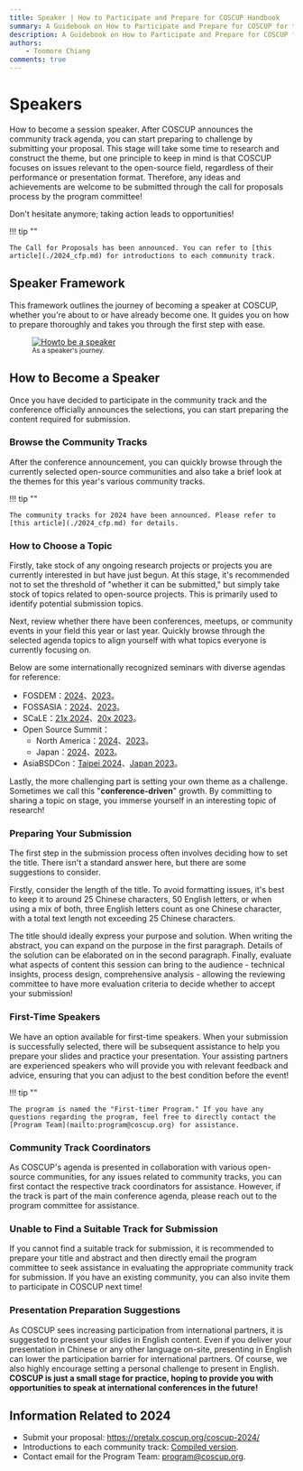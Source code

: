 ```yaml
---
title: Speaker | How to Participate and Prepare for COSCUP Handbook
summary: A Guidebook on How to Participate and Prepare for COSCUP for the Community Speaker
description: A Guidebook on How to Participate and Prepare for COSCUP for the Community Speaker
authors:
    - Toomore Chiang
comments: true
---
```


# Speakers

How to become a session speaker. After COSCUP announces the community track agenda, you can start preparing to challenge by submitting your proposal. This stage will take some time to research and construct the theme, but one principle to keep in mind is that COSCUP focuses on issues relevant to the open-source field, regardless of their performance or presentation format. Therefore, any ideas and achievements are welcome to be submitted through the call for proposals process by the program committee!

Don't hesitate anymore; taking action leads to opportunities!

!!! tip ""

    The Call for Proposals has been announced. You can refer to [this article](./2024_cfp.md) for introductions to each community track.

## Speaker Framework

This framework outlines the journey of becoming a speaker at COSCUP, whether you're about to or have already become one. It guides you on how to prepare thoroughly and takes you through the first step with ease.

<figure markdown>
  <a href="https://volunteer.coscup.org/doc/docs_coscup_howto_speaker.svg">
    <img alt="Howto be a speaker" src="https://volunteer.coscup.org/doc/docs_coscup_howto_speaker.svg">
  </a>
  <figcaption><small>As a speaker's journey.</small></figcaption>
</figure>

## How to Become a Speaker

Once you have decided to participate in the community track and the conference officially announces the selections, you can start preparing the content required for submission.

### Browse the Community Tracks

After the conference announcement, you can quickly browse through the currently selected open-source communities and also take a brief look at the themes for this year's various community tracks.

!!! tip ""

    The community tracks for 2024 have been announced. Please refer to [this article](./2024_cfp.md) for details.

### How to Choose a Topic

Firstly, take stock of any ongoing research projects or projects you are currently interested in but have just begun. At this stage, it's recommended not to set the threshold of "whether it can be submitted," but simply take stock of topics related to open-source projects. This is primarily used to identify potential submission topics.

Next, review whether there have been conferences, meetups, or community events in your field this year or last year. Quickly browse through the selected agenda topics to align yourself with what topics everyone is currently focusing on.

Below are some internationally recognized seminars with diverse agendas for reference:

- FOSDEM：[2024](https://fosdem.org/2024/)、[2023](https://archive.fosdem.org/2023/)。
- FOSSASIA：[2024](https://eventyay.com/e/55d2a466)、[2023](https://eventyay.com/e/7cfe0771)。
- SCaLE：[21x 2024](https://www.socallinuxexpo.org/scale/21x)、[20x 2023](https://www.socallinuxexpo.org/scale/20x)。
- Open Source Summit：
    - North America：[2024](https://events.linuxfoundation.org/open-source-summit-north-america/)、[2023](https://events.linuxfoundation.org/archive/2023/open-source-summit-north-america/)。
    - Japan：[2024](https://events.linuxfoundation.org/open-source-summit-japan/)、[2023](https://events.linuxfoundation.org/archive/2023/open-source-summit-japan/)。
- AsiaBSDCon：[Taipei 2024](https://2024.asiabsdcon.org/)、[Japan 2023](https://2023.asiabsdcon.org/)。

Lastly, the more challenging part is setting your own theme as a challenge. Sometimes we call this "**conference-driven**" growth. By committing to sharing a topic on stage, you immerse yourself in an interesting topic of research!

### Preparing Your Submission

The first step in the submission process often involves deciding how to set the title. There isn't a standard answer here, but there are some suggestions to consider.

Firstly, consider the length of the title. To avoid formatting issues, it's best to keep it to around 25 Chinese characters, 50 English letters, or when using a mix of both, three English letters count as one Chinese character, with a total text length not exceeding 25 Chinese characters.

The title should ideally express your purpose and solution. When writing the abstract, you can expand on the purpose in the first paragraph. Details of the solution can be elaborated on in the second paragraph. Finally, evaluate what aspects of content this session can bring to the audience - technical insights, process design, comprehensive analysis - allowing the reviewing committee to have more evaluation criteria to decide whether to accept your submission!

### First-Time Speakers

We have an option available for first-time speakers. When your submission is successfully selected, there will be subsequent assistance to help you prepare your slides and practice your presentation. Your assisting partners are experienced speakers who will provide you with relevant feedback and advice, ensuring that you can adjust to the best condition before the event!

!!! tip ""

    The program is named the "First-timer Program." If you have any questions regarding the program, feel free to directly contact the [Program Team](mailto:program@coscup.org) for assistance.

### Community Track Coordinators

As COSCUP's agenda is presented in collaboration with various open-source communities, for any issues related to community tracks, you can first contact the respective track coordinators for assistance. However, if the track is part of the main conference agenda, please reach out to the program committee for assistance.

### Unable to Find a Suitable Track for Submission

If you cannot find a suitable track for submission, it is recommended to prepare your title and abstract and then directly email the program committee to seek assistance in evaluating the appropriate community track for submission. If you have an existing community, you can also invite them to participate in COSCUP next time!

### Presentation Preparation Suggestions

As COSCUP sees increasing participation from international partners, it is suggested to present your slides in English content. Even if you deliver your presentation in Chinese or any other language on-site, presenting in English can lower the participation barrier for international partners. Of course, we also highly encourage setting a personal challenge to present in English. **COSCUP is just a small stage for practice, hoping to provide you with opportunities to speak at international conferences in the future!**

## Information Related to 2024

- Submit your proposal: <https://pretalx.coscup.org/coscup-2024/>
- Introductions to each community track: [Compiled version](./2024_cfp.md).
- Contact email for the Program Team: <program@coscup.org>.
